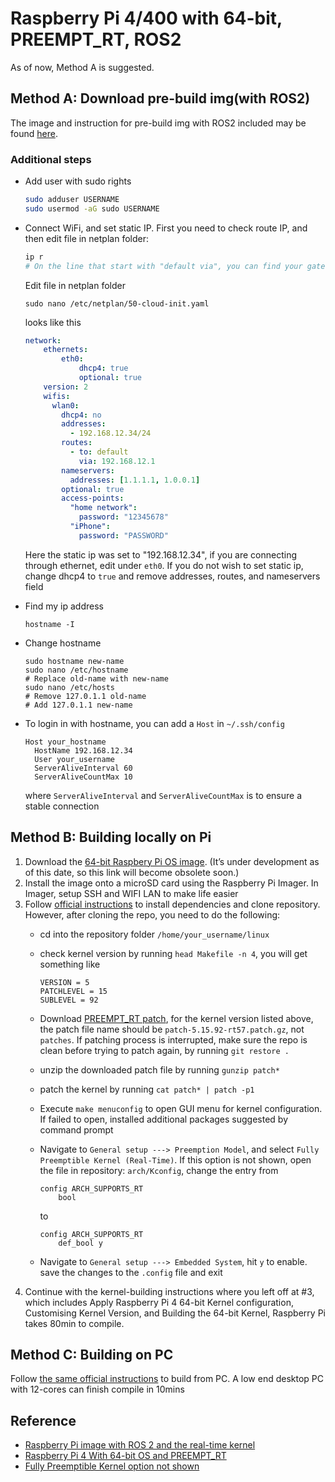 # Raspberry Pi 4/400 with 64-bit, PREEMPT_RT, ROS2

As of now, Method A is suggested.

## Method A: Download pre-build img(with ROS2)

The image and instruction for pre-build img with ROS2 included may be found [here](https://github.com/ros-realtime/ros-realtime-rpi4-image).

### Additional steps

* Add user with sudo rights

  ```bash
  sudo adduser USERNAME
  sudo usermod -aG sudo USERNAME
  ```
* Connect WiFi, and set static IP. First you need to check route IP, and then edit file in netplan folder:

  ```bash
  ip r
  # On the line that start with "default via", you can find your gateway address
  ```

  Edit file in netplan folder

  ```
  sudo nano /etc/netplan/50-cloud-init.yaml
  ```

  looks like this

  ```yaml
  network:
      ethernets:
          eth0:
              dhcp4: true
              optional: true
      version: 2
      wifis:
        wlan0:
          dhcp4: no
          addresses:
            - 192.168.12.34/24
          routes:
            - to: default
              via: 192.168.12.1
          nameservers:
            addresses: [1.1.1.1, 1.0.0.1]
          optional: true
          access-points:
            "home network":
              password: "12345678"
            "iPhone":
              password: "PASSWORD"
  ```

  Here the static ip was set to "192.168.12.34", if you are connecting through ethernet, edit under `eth0`. If you do not wish to set static ip, change dhcp4 to `true` and remove addresses, routes, and nameservers field
* Find my ip address

  ```
  hostname -I
  ```
* Change hostname

  ```shell
  sudo hostname new-name
  sudo nano /etc/hostname
  # Replace old-name with new-name
  sudo nano /etc/hosts
  # Remove 127.0.1.1 old-name
  # Add 127.0.1.1 new-name
  ```
* To login in with hostname, you can add a `Host` in `~/.ssh/config`

  ```
  Host your_hostname
    HostName 192.168.12.34
    User your_username
    ServerAliveInterval 60
    ServerAliveCountMax 10
  ```

  where `ServerAliveInterval` and `ServerAliveCountMax` is to ensure a stable connection

## Method B: Building locally on Pi

1. Download the [64-bit Raspbery Pi OS image](https://downloads.raspberrypi.org/raspios_arm64/images/). (It’s under development as of this date, so this link will become obsolete soon.)
2. Install the image onto a microSD card using the Raspberry Pi Imager. In Imager, setup SSH and WIFI LAN to make life easier
3. Follow [official instructions](https://www.raspberrypi.com/documentation/computers/linux_kernel.html) to install dependencies and clone repository. However, after cloning the repo, you need to do the following:
   * cd into the repository folder `/home/your_username/linux`
   * check kernel version by running `head Makefile -n 4`, you will get something like

     ```plaintext
     VERSION = 5
     PATCHLEVEL = 15
     SUBLEVEL = 92
     ```
   * Download [PREEMPT_RT patch](https://mirrors.edge.kernel.org/pub/linux/kernel/projects/rt/5.15/), for the kernel version listed above, the patch file name should be `patch-5.15.92-rt57.patch.gz`, not `patches`. If patching process is interrupted, make sure the repo is clean before trying to patch again, by running `git restore .`
   * unzip the downloaded patch file by running `gunzip patch*`
   * patch the kernel by running `cat patch* | patch -p1`
   * Execute `make menuconfig` to open GUI menu for kernel configuration. If failed to open, installed additional packages suggested by command prompt
   * Navigate to `General setup ---> Preemption Model`, and select `Fully Preemptible Kernel (Real-Time)`. If this option is not shown, open the file in repository: `arch/Kconfig`, change the entry from

     ```plaintext
     config ARCH_SUPPORTS_RT
         bool
     ```

     to

     ```plaintext
     config ARCH_SUPPORTS_RT
         def_bool y
     ```
   * Navigate to `General setup ---> Embedded System`, hit `y` to enable. save the changes to the `.config` file and exit
4. Continue with the kernel-building instructions where you left off at #3, which includes Apply Raspberry Pi 4 64-bit Kernel configuration, Customising Kernel Version, and Building the 64-bit Kernel, Raspberry Pi takes 80min to compile.

## Method C: Building on PC

Follow [the same official instructions](https://www.raspberrypi.com/documentation/computers/linux_kernel.html) to build from PC. A low end desktop PC with 12-cores can finish compile in 10mins

## Reference

* [Raspberry Pi image with ROS 2 and the real-time kernel](https://github.com/ros-realtime/ros-realtime-rpi4-image)
* [Raspberry Pi 4 With 64-bit OS and PREEMPT_RT](https://robskelly.com/2020/10/14/raspberry-pi-4-with-64-bit-os-and-preempt_rt/)
* [Fully Preemptible Kernel option not shown](https://unix.stackexchange.com/questions/582075/trouble-selecting-fully-preemptible-kernel-real-time-when-configuring-compil)
